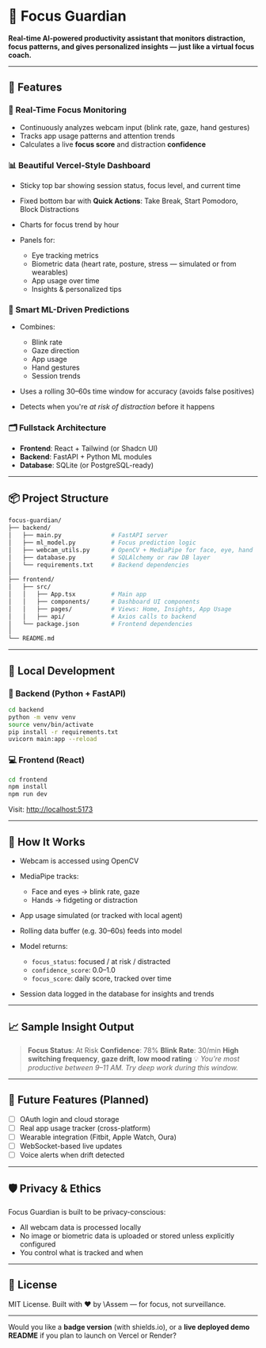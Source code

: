 
# 🧠 Focus Guardian

**Real-time AI-powered productivity assistant that monitors distraction, focus patterns, and gives personalized insights — just like a virtual focus coach.**

---

## 🚀 Features

### 🎯 Real-Time Focus Monitoring

* Continuously analyzes webcam input (blink rate, gaze, hand gestures)
* Tracks app usage patterns and attention trends
* Calculates a live **focus score** and distraction **confidence**

### 📊 Beautiful Vercel-Style Dashboard

* Sticky top bar showing session status, focus level, and current time
* Fixed bottom bar with **Quick Actions**: Take Break, Start Pomodoro, Block Distractions
* Charts for focus trend by hour
* Panels for:

  * Eye tracking metrics
  * Biometric data (heart rate, posture, stress — simulated or from wearables)
  * App usage over time
  * Insights & personalized tips

### 🤖 Smart ML-Driven Predictions

* Combines:

  * Blink rate
  * Gaze direction
  * App usage
  * Hand gestures
  * Session trends
* Uses a rolling 30–60s time window for accuracy (avoids false positives)
* Detects when you're *at risk of distraction* before it happens

### 🗂️ Fullstack Architecture

* **Frontend**: React + Tailwind (or Shadcn UI)
* **Backend**: FastAPI + Python ML modules
* **Database**: SQLite (or PostgreSQL-ready)

---

## 📦 Project Structure

```bash
focus-guardian/
├── backend/
│   ├── main.py              # FastAPI server
│   ├── ml_model.py          # Focus prediction logic
│   ├── webcam_utils.py      # OpenCV + MediaPipe for face, eye, hand
│   ├── database.py          # SQLAlchemy or raw DB layer
│   └── requirements.txt     # Backend dependencies
│
├── frontend/
│   ├── src/
│   │   ├── App.tsx          # Main app
│   │   ├── components/      # Dashboard UI components
│   │   ├── pages/           # Views: Home, Insights, App Usage
│   │   ├── api/             # Axios calls to backend
│   └── package.json         # Frontend dependencies
│
└── README.md
```

---

## 🧪 Local Development

### 🔧 Backend (Python + FastAPI)

```bash
cd backend
python -m venv venv
source venv/bin/activate
pip install -r requirements.txt
uvicorn main:app --reload
```

### 💻 Frontend (React)

```bash
cd frontend
npm install
npm run dev
```

Visit: [http://localhost:5173](http://localhost:5173)

---

## 🧠 How It Works

* Webcam is accessed using OpenCV
* MediaPipe tracks:

  * Face and eyes → blink rate, gaze
  * Hands → fidgeting or distraction
* App usage simulated (or tracked with local agent)
* Rolling data buffer (e.g. 30–60s) feeds into model
* Model returns:

  * `focus_status`: focused / at risk / distracted
  * `confidence_score`: 0.0–1.0
  * `focus_score`: daily score, tracked over time
* Session data logged in the database for insights and trends

---

## 📈 Sample Insight Output

> **Focus Status**: At Risk
> **Confidence**: 78%
> **Blink Rate**: 30/min
> **High switching frequency**, **gaze drift**, **low mood rating**
> 💡 *You’re most productive between 9–11 AM. Try deep work during this window.*

---

## 🧰 Future Features (Planned)

* [ ] OAuth login and cloud storage
* [ ] Real app usage tracker (cross-platform)
* [ ] Wearable integration (Fitbit, Apple Watch, Oura)
* [ ] WebSocket-based live updates
* [ ] Voice alerts when drift detected

---

## 🛡️ Privacy & Ethics

Focus Guardian is built to be privacy-conscious:

* All webcam data is processed locally
* No image or biometric data is uploaded or stored unless explicitly configured
* You control what is tracked and when

---

## 📄 License

MIT License.
Built with ❤️ by \Assem — for focus, not surveillance.

---

Would you like a **badge version** (with shields.io), or a **live deployed demo README** if you plan to launch on Vercel or Render?
